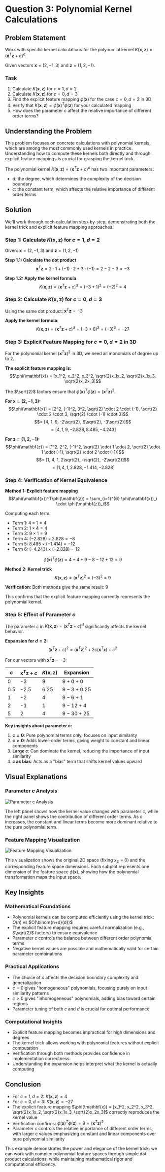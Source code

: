 # Question 3: Polynomial Kernel Calculations

## Problem Statement
Work with specific kernel calculations for the polynomial kernel $K(\mathbf{x}, \mathbf{z}) = (\mathbf{x}^T\mathbf{z} + c)^d$.

Given vectors $\mathbf{x} = (2, -1, 3)$ and $\mathbf{z} = (1, 2, -1)$.

### Task
1. Calculate $K(\mathbf{x}, \mathbf{z})$ for $c = 1, d = 2$
2. Calculate $K(\mathbf{x}, \mathbf{z})$ for $c = 0, d = 3$
3. Find the explicit feature mapping $\phi(\mathbf{x})$ for the case $c = 0, d = 2$ in 3D
4. Verify that $K(\mathbf{x}, \mathbf{z}) = \phi(\mathbf{x})^T\phi(\mathbf{z})$ for your calculated mapping
5. How does the parameter $c$ affect the relative importance of different order terms?

## Understanding the Problem
This problem focuses on concrete calculations with polynomial kernels, which are among the most commonly used kernels in practice. Understanding how to compute these kernels both directly and through explicit feature mappings is crucial for grasping the kernel trick.

The polynomial kernel $K(\mathbf{x}, \mathbf{z}) = (\mathbf{x}^T\mathbf{z} + c)^d$ has two important parameters:
- $d$: the degree, which determines the complexity of the decision boundary
- $c$: the constant term, which affects the relative importance of different order terms

## Solution

We'll work through each calculation step-by-step, demonstrating both the kernel trick and explicit feature mapping approaches.

### Step 1: Calculate $K(\mathbf{x}, \mathbf{z})$ for $c = 1, d = 2$

Given: $\mathbf{x} = (2, -1, 3)$ and $\mathbf{z} = (1, 2, -1)$

**Step 1.1: Calculate the dot product**
$$\mathbf{x}^T\mathbf{z} = 2 \cdot 1 + (-1) \cdot 2 + 3 \cdot (-1) = 2 - 2 - 3 = -3$$

**Step 1.2: Apply the kernel formula**
$$K(\mathbf{x}, \mathbf{z}) = (\mathbf{x}^T\mathbf{z} + c)^d = (-3 + 1)^2 = (-2)^2 = 4$$

### Step 2: Calculate $K(\mathbf{x}, \mathbf{z})$ for $c = 0, d = 3$

Using the same dot product: $\mathbf{x}^T\mathbf{z} = -3$

**Apply the kernel formula:**
$$K(\mathbf{x}, \mathbf{z}) = (\mathbf{x}^T\mathbf{z} + c)^d = (-3 + 0)^3 = (-3)^3 = -27$$

### Step 3: Explicit Feature Mapping for $c = 0, d = 2$ in 3D

For the polynomial kernel $(\mathbf{x}^T\mathbf{z})^2$ in 3D, we need all monomials of degree up to 2.

**The explicit feature mapping is:**
$$\phi(\mathbf{x}) = [x_1^2, x_2^2, x_3^2, \sqrt{2}x_1x_2, \sqrt{2}x_1x_3, \sqrt{2}x_2x_3]$$

The $\sqrt{2}$ factors ensure that $\phi(\mathbf{x})^T\phi(\mathbf{z}) = (\mathbf{x}^T\mathbf{z})^2$.

**For $\mathbf{x} = (2, -1, 3)$:**
$$\phi(\mathbf{x}) = [2^2, (-1)^2, 3^2, \sqrt{2} \cdot 2 \cdot (-1), \sqrt{2} \cdot 2 \cdot 3, \sqrt{2} \cdot (-1) \cdot 3]$$
$$= [4, 1, 9, -2\sqrt{2}, 6\sqrt{2}, -3\sqrt{2}]$$
$$= [4, 1, 9, -2.828, 8.485, -4.243]$$

**For $\mathbf{z} = (1, 2, -1)$:**
$$\phi(\mathbf{z}) = [1^2, 2^2, (-1)^2, \sqrt{2} \cdot 1 \cdot 2, \sqrt{2} \cdot 1 \cdot (-1), \sqrt{2} \cdot 2 \cdot (-1)]$$
$$= [1, 4, 1, 2\sqrt{2}, -\sqrt{2}, -2\sqrt{2}]$$
$$= [1, 4, 1, 2.828, -1.414, -2.828]$$

### Step 4: Verification of Kernel Equivalence

**Method 1: Explicit feature mapping**
$$\phi(\mathbf{x})^T\phi(\mathbf{z}) = \sum_{i=1}^{6} \phi(\mathbf{x})_i \cdot \phi(\mathbf{z})_i$$

Computing each term:
- Term 1: $4 \times 1 = 4$
- Term 2: $1 \times 4 = 4$  
- Term 3: $9 \times 1 = 9$
- Term 4: $(-2.828) \times 2.828 = -8$
- Term 5: $8.485 \times (-1.414) = -12$
- Term 6: $(-4.243) \times (-2.828) = 12$

$$\phi(\mathbf{x})^T\phi(\mathbf{z}) = 4 + 4 + 9 - 8 - 12 + 12 = 9$$

**Method 2: Kernel trick**
$$K(\mathbf{x}, \mathbf{z}) = (\mathbf{x}^T\mathbf{z})^2 = (-3)^2 = 9$$

**Verification:** Both methods give the same result: $9$

This confirms that the explicit feature mapping correctly represents the polynomial kernel.

### Step 5: Effect of Parameter $c$

The parameter $c$ in $K(\mathbf{x}, \mathbf{z}) = (\mathbf{x}^T\mathbf{z} + c)^d$ significantly affects the kernel behavior.

**Expansion for $d = 2$:**
$$(\mathbf{x}^T\mathbf{z} + c)^2 = (\mathbf{x}^T\mathbf{z})^2 + 2c(\mathbf{x}^T\mathbf{z}) + c^2$$

For our vectors with $\mathbf{x}^T\mathbf{z} = -3$:

| $c$ | $\mathbf{x}^T\mathbf{z} + c$ | $K(\mathbf{x}, \mathbf{z})$ | Expansion |
|-----|------------------------------|------------------------------|-----------|
| 0   | -3                          | 9                            | $9 + 0 + 0$ |
| 0.5 | -2.5                        | 6.25                         | $9 - 3 + 0.25$ |
| 1   | -2                          | 4                            | $9 - 6 + 1$ |
| 2   | -1                          | 1                            | $9 - 12 + 4$ |
| 5   | 2                           | 4                            | $9 - 30 + 25$ |

**Key insights about parameter $c$:**

1. **$c = 0$**: Pure polynomial terms only, focuses on input similarity
2. **$c > 0$**: Adds lower-order terms, giving weight to constant and linear components
3. **Large $c$**: Can dominate the kernel, reducing the importance of input similarity
4. **$c$ as bias**: Acts as a "bias" term that shifts kernel values upward

## Visual Explanations

### Parameter $c$ Analysis
![Parameter c Analysis](../Images/L5_3_Quiz_3/parameter_c_analysis.png)

The left panel shows how the kernel value changes with parameter $c$, while the right panel shows the contribution of different order terms. As $c$ increases, the constant and linear terms become more dominant relative to the pure polynomial term.

### Feature Mapping Visualization
![Feature Mapping Visualization](../Images/L5_3_Quiz_3/feature_mapping_visualization.png)

This visualization shows the original 2D space (fixing $x_3 = 0$) and the corresponding feature space dimensions. Each subplot represents one dimension of the feature space $\phi(\mathbf{x})$, showing how the polynomial transformation maps the input space.

## Key Insights

### Mathematical Foundations
- Polynomial kernels can be computed efficiently using the kernel trick: $O(n)$ vs $O(\binom{n+d}{d})$
- The explicit feature mapping requires careful normalization (e.g., $\sqrt{2}$ factors) to ensure equivalence
- Parameter $c$ controls the balance between different order polynomial terms
- Negative kernel values are possible and mathematically valid for certain parameter combinations

### Practical Applications
- The choice of $c$ affects the decision boundary complexity and generalization
- $c = 0$ gives "homogeneous" polynomials, focusing purely on input similarity patterns
- $c > 0$ gives "inhomogeneous" polynomials, adding bias toward certain regions
- Parameter tuning of both $c$ and $d$ is crucial for optimal performance

### Computational Insights
- Explicit feature mapping becomes impractical for high dimensions and degrees
- The kernel trick allows working with polynomial features without explicit computation
- Verification through both methods provides confidence in implementation correctness
- Understanding the expansion helps interpret what the kernel is actually computing

## Conclusion
- For $c = 1, d = 2$: $K(\mathbf{x}, \mathbf{z}) = 4$
- For $c = 0, d = 3$: $K(\mathbf{x}, \mathbf{z}) = -27$
- The explicit feature mapping $\phi(\mathbf{x}) = [x_1^2, x_2^2, x_3^2, \sqrt{2}x_1x_2, \sqrt{2}x_1x_3, \sqrt{2}x_2x_3]$ correctly reproduces the kernel value
- Verification confirms: $\phi(\mathbf{x})^T\phi(\mathbf{z}) = 9 = (\mathbf{x}^T\mathbf{z})^2$
- Parameter $c$ controls the relative importance of different order terms, with larger $c$ values emphasizing constant and linear components over pure polynomial similarity

This example demonstrates the power and elegance of the kernel trick: we can work with complex polynomial feature spaces through simple dot product calculations, while maintaining mathematical rigor and computational efficiency.
